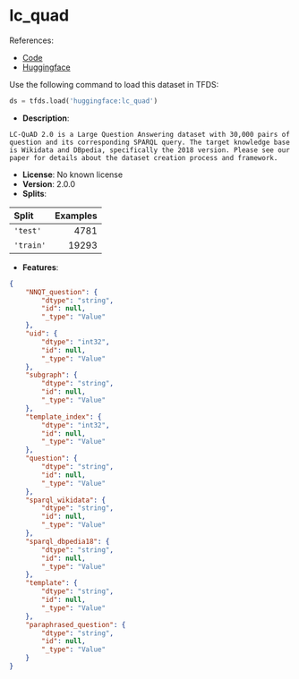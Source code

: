 # lc_quad

References:

*   [Code](https://github.com/huggingface/datasets/blob/master/datasets/lc_quad)
*   [Huggingface](https://huggingface.co/datasets/lc_quad)



Use the following command to load this dataset in TFDS:

```python
ds = tfds.load('huggingface:lc_quad')
```

*   **Description**:

```
LC-QuAD 2.0 is a Large Question Answering dataset with 30,000 pairs of question and its corresponding SPARQL query. The target knowledge base is Wikidata and DBpedia, specifically the 2018 version. Please see our paper for details about the dataset creation process and framework.
```

*   **License**: No known license
*   **Version**: 2.0.0
*   **Splits**:

Split  | Examples
:----- | -------:
`'test'` | 4781
`'train'` | 19293

*   **Features**:

```json
{
    "NNQT_question": {
        "dtype": "string",
        "id": null,
        "_type": "Value"
    },
    "uid": {
        "dtype": "int32",
        "id": null,
        "_type": "Value"
    },
    "subgraph": {
        "dtype": "string",
        "id": null,
        "_type": "Value"
    },
    "template_index": {
        "dtype": "int32",
        "id": null,
        "_type": "Value"
    },
    "question": {
        "dtype": "string",
        "id": null,
        "_type": "Value"
    },
    "sparql_wikidata": {
        "dtype": "string",
        "id": null,
        "_type": "Value"
    },
    "sparql_dbpedia18": {
        "dtype": "string",
        "id": null,
        "_type": "Value"
    },
    "template": {
        "dtype": "string",
        "id": null,
        "_type": "Value"
    },
    "paraphrased_question": {
        "dtype": "string",
        "id": null,
        "_type": "Value"
    }
}
```


